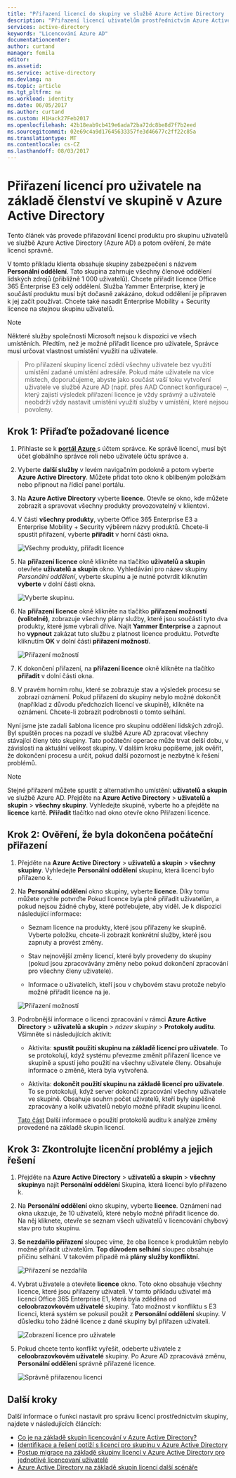 ```yaml
---
title: "Přiřazení licencí do skupiny ve službě Azure Active Directory | Microsoft Docs"
description: "Přiřazení licencí uživatelům prostřednictvím Azure Active Directory skupiny licencí"
services: active-directory
keywords: "Licencování Azure AD"
documentationcenter: 
author: curtand
manager: femila
editor: 
ms.assetid: 
ms.service: active-directory
ms.devlang: na
ms.topic: article
ms.tgt_pltfrm: na
ms.workload: identity
ms.date: 06/05/2017
ms.author: curtand
ms.custom: H1Hack27Feb2017
ms.openlocfilehash: 42b18eab9cb419e6ada72ba72dc8be8d7f7b2eed
ms.sourcegitcommit: 02e69c4a9d17645633357fe3d46677c2ff22c85a
ms.translationtype: MT
ms.contentlocale: cs-CZ
ms.lasthandoff: 08/03/2017
---
```

# <a name="assign-licenses-to-users-by-group-membership-in-azure-active-directory"></a>Přiřazení licencí pro uživatele na základě členství ve skupině v Azure Active Directory

Tento článek vás provede přiřazování licencí produktu pro skupinu uživatelů ve službě Azure Active Directory (Azure AD) a potom ověření, že máte licenci správně.

V tomto příkladu klienta obsahuje skupiny zabezpečení s názvem **Personální oddělení**. Tato skupina zahrnuje všechny členové oddělení lidských zdrojů (přibližně 1 000 uživatelů). Chcete přiřadit licence Office 365 Enterprise E3 celý oddělení. Služba Yammer Enterprise, který je součástí produktu musí být dočasně zakázáno, dokud oddělení je připraven k jej začít používat. Chcete také nasadit Enterprise Mobility + Security licence na stejnou skupinu uživatelů.

> [!NOTE]
> Některé služby společnosti Microsoft nejsou k dispozici ve všech umístěních. Předtím, než je možné přiřadit licence pro uživatele, Správce musí určovat vlastnost umístění využití na uživatele.

> Pro přiřazení skupiny licencí zdědí všechny uživatele bez využití umístění zadané umístění adresáře. Pokud máte uživatele na více místech, doporučujeme, abyste jako součást vaší toku vytvoření uživatele ve službě Azure AD (např. přes AAD Connect konfigurace) –, který zajistí výsledek přiřazení licence je vždy správný a uživatelé neobdrží vždy nastavit umístění využití služby v umístění, které nejsou povoleny.

## <a name="step-1-assign-the-required-licenses"></a>Krok 1: Přiřaďte požadované licence

1. Přihlaste se k [ **portál Azure** ](https://portal.azure.com) s účtem správce. Ke správě licencí, musí být účet globálního správce roli nebo uživatele účtu správce a.

2. Vyberte **další služby** v levém navigačním podokně a potom vyberte **Azure Active Directory**. Můžete přidat toto okno k oblíbeným položkám nebo připnout na řídicí panel portálu.

3. Na **Azure Active Directory** vyberte **licence**. Otevře se okno, kde můžete zobrazit a spravovat všechny produkty provozovatelný v klientovi.

4. V části **všechny produkty**, vyberte Office 365 Enterprise E3 a Enterprise Mobility + Security výběrem názvy produktů. Chcete-li spustit přiřazení, vyberte **přiřadit** v horní části okna.

   ![Všechny produkty, přiřadit licence](media/active-directory-licensing-group-assignment-azure-portal/all-products-assign.png)

5. Na **přiřazení licence** okně klikněte na tlačítko **uživatelů a skupin** otevřete **uživatelů a skupin** okno. Vyhledávání pro název skupiny *Personální oddělení*, vyberte skupinu a je nutné potvrdit kliknutím **vyberte** v dolní části okna.

   ![Vyberte skupinu.](media/active-directory-licensing-group-assignment-azure-portal/select-a-group.png)

6. Na **přiřazení licence** okně klikněte na tlačítko **přiřazení možností (volitelné)**, zobrazuje všechny plány služby, které jsou součástí tyto dva produkty, které jsme vybrali dříve. Najít **Yammer Enterprise** a zapnout ho **vypnout** zakázat tuto službu z platnost licence produktu. Potvrďte kliknutím **OK** v dolní části **přiřazení možností**.

   ![Přiřazení možností](media/active-directory-licensing-group-assignment-azure-portal/assignment-options.png)

7. K dokončení přiřazení, na **přiřazení licence** okně klikněte na tlačítko **přiřadit** v dolní části okna.

8. V pravém horním rohu, které se zobrazuje stav a výsledek procesu se zobrazí oznámení. Pokud přiřazení do skupiny nebylo možné dokončit (například z důvodu předchozích licencí ve skupině), klikněte na oznámení. Chcete-li zobrazit podrobnosti o tomto selhání.

Nyní jsme jste zadali šablona licence pro skupinu oddělení lidských zdrojů. Byl spuštěn proces na pozadí ve službě Azure AD zpracovat všechny stávající členy této skupiny. Tato počáteční operace může trvat delší dobu, v závislosti na aktuální velikost skupiny. V dalším kroku popíšeme, jak ověřit, že dokončení procesu a určit, pokud další pozornost je nezbytné k řešení problémů.

> [!NOTE]
> Stejné přiřazení můžete spustit z alternativního umístění: **uživatelů a skupin** ve službě Azure AD. Přejděte na **Azure Active Directory** > **uživatelů a skupin** > **všechny skupiny**. Vyhledejte skupině, vyberte ho a přejděte na **licence** kartě. **Přiřadit** tlačítko nad okno otevře okno Přiřazení licence.

## <a name="step-2-verify-that-the-initial-assignment-has-finished"></a>Krok 2: Ověření, že byla dokončena počáteční přiřazení

1. Přejděte na **Azure Active Directory** > **uživatelů a skupin** > **všechny skupiny**. Vyhledejte **Personální oddělení** skupinu, která licencí bylo přiřazeno k.

2. Na **Personální oddělení** okno skupiny, vyberte **licence**. Díky tomu můžete rychle potvrďte Pokud licence byla plně přiřadit uživatelům, a pokud nejsou žádné chyby, které potřebujete, aby viděl. Je k dispozici následující informace:

   - Seznam licence na produkty, které jsou přiřazeny ke skupině. Vyberte položku, chcete-li zobrazit konkrétní služby, které jsou zapnuty a provést změny.

   - Stav nejnovější změny licencí, které byly provedeny do skupiny (pokud jsou zpracovávány změny nebo pokud dokončení zpracování pro všechny členy uživatele).

   - Informace o uživatelích, kteří jsou v chybovém stavu protože nebylo možné přiřadit licence na je.

   ![Přiřazení možností](media/active-directory-licensing-group-assignment-azure-portal/assignment-errors.png)

3. Podrobnější informace o licenci zpracování v rámci **Azure Active Directory** > **uživatelů a skupin** > *název skupiny*  >  **Protokoly auditu**. Všimněte si následujících aktivit:

   - Aktivita: **spustit použití skupinu na základě licencí pro uživatele**. To se protokolují, když systému převezme změnit přiřazení licence ve skupině a spustí jeho použití na všechny uživatele členy. Obsahuje informace o změně, která byla vytvořená.

   - Aktivita: **dokončit použití skupinu na základě licencí pro uživatele**. To se protokolují, když server dokončí zpracování všechny uživatele ve skupině. Obsahuje souhrn počet uživatelů, kteří byly úspěšně zpracovány a kolik uživatelů nebylo možné přiřadit skupinu licencí.

   [Tato část](./active-directory-licensing-group-advanced.md#use-audit-logs-to-monitor-group-based-licensing-activity) Další informace o použití protokolů auditu k analýze změny provedené na základě skupin licencí.

## <a name="step-3-check-for-license-problems-and-resolve-them"></a>Krok 3: Zkontrolujte licenční problémy a jejich řešení

1. Přejděte na **Azure Active Directory** > **uživatelů a skupin** > **všechny skupiny**a najít **Personální oddělení** Skupina, která licencí bylo přiřazeno k.
2. Na **Personální oddělení** okno skupiny, vyberte **licence**. Oznámení nad okna ukazuje, že 10 uživatelů, které nebylo možné přiřadit licence do. Na něj kliknete, otevře se seznam všech uživatelů v licencování chybový stav pro tuto skupinu.
3. **Se nezdařilo přiřazení** sloupec víme, že oba licence k produktům nebylo možné přiřadit uživatelům. **Top důvodem selhání** sloupec obsahuje příčinu selhání. V takovém případě má **plány služby konfliktní**.

   ![Přiřazení se nezdařila](media/active-directory-licensing-group-assignment-azure-portal/failed-assignments.png)

4. Vybrat uživatele a otevřete **licence** okno. Toto okno obsahuje všechny licence, které jsou přiřazeny uživateli. V tomto příkladu uživatel má licenci Office 365 Enterprise E1, která byla zděděna od **celoobrazovkovém uživatelé** skupiny. Tato možnost v konfliktu s E3 licenci, která systém se pokusil použít z **Personální oddělení** skupiny. V důsledku toho žádné licence z dané skupiny byl přiřazen uživateli.

   ![Zobrazení licence pro uživatele](media/active-directory-licensing-group-assignment-azure-portal/user-license-view.png)

5. Pokud chcete tento konflikt vyřešit, odeberte uživatele z **celoobrazovkovém uživatelé** skupiny. Po Azure AD zpracovává změnu, **Personální oddělení** správně přiřazené licence.

   ![Správně přiřazenou licenci](media/active-directory-licensing-group-assignment-azure-portal/license-correctly-assigned.png)

## <a name="next-steps"></a>Další kroky

Další informace o funkci nastavit pro správu licencí prostřednictvím skupiny, najdete v následujících článcích:

* [Co je na základě skupin licencování v Azure Active Directory?](active-directory-licensing-whatis-azure-portal.md)
* [Identifikace a řešení potíží s licencí pro skupinu v Azure Active Directory](active-directory-licensing-group-problem-resolution-azure-portal.md)
* [Postup migrace na základě skupiny licencí v Azure Active Directory pro jednotlivé licencovaní uživatelé](active-directory-licensing-group-migration-azure-portal.md)
* [Azure Active Directory na základě skupin licencí další scénáře](active-directory-licensing-group-advanced.md)
